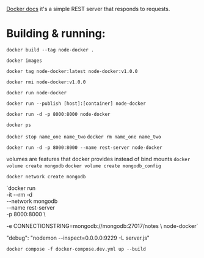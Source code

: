 [Docker docs](https://docs.docker.com/language/nodejs/build-images/)
it's a simple REST server that responds to requests.

# Building & running:
<!-- tag used to set name of image 'name:tag', else 'latest' -->
`docker build --tag node-docker .`

<!-- to check images -->
`docker images`

<!-- add a tag (additive) -->
`docker tag node-docker:latest node-docker:v1.0.0`

<!-- oopsie! delete that tag  (will not delete image)-->
`docker rmi node-docker:v1.0.0`

<!-- run it -->
`docker run node-docker`

<!-- publish ports -->
`docker run --publish [host]:[container] node-docker`

<!-- run in detached -->
`docker run -d -p 8000:8000 node-docker`

<!-- show running containers -->
`docker ps`

<!-- stop & remove countainrs -->
`docker stop name_one name_two`
`docker rm name_one name_two`

<!-- give it a name -->
`docker run -d -p 8000:8000 --name rest-server node-docker`

<!-- create volumes -->
volumes are features that docker provides instead of bind mounts
`docker volume create mongodb`
`docker volume create mongodb_config`

<!-- make a network for application and db to communicate -->
`docker network create mongodb`

<!-- set the env to know the conn string -->
`docker run \
  -it --rm -d \
  --network mongodb \
  --name rest-server \
  -p 8000:8000 \
  <!-- 'notes' here is the db name -->
  -e CONNECTIONSTRING=mongodb://mongodb:27017/notes \ 
  node-docker`

<!-- or, just put that all into docker-compose -->

<!-- add to the scripts -->
  "debug": "nodemon --inspect=0.0.0.0:9229 -L server.js"

<!-- add nodemon, starting server in debug mode & watches for changes -->

<!-- start it up agin note the dockercompose ref. passing build compiles & starts -->
`docker compose -f docker-compose.dev.yml up --build`